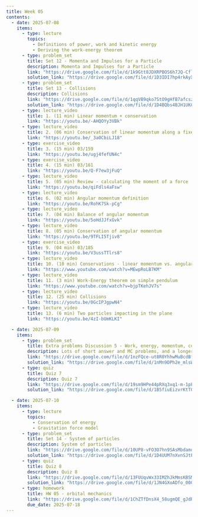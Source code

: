 ```yaml
---
title: Week 05
contents:
  - date: 2025-07-08
    items:
      - type: lecture
        topics:
          - Definitions of power, work and kinetic energy
          - Deriving the work-energy theorem
      - type: problem_set
        title: Set 12 - Momenta and Impulses for a Particle
        description: Momenta and Impulses for a Particle
        link: "https://drive.google.com/file/d/1k9Gtt8JDXRPBOS6h7JQ-CflW7D-ezmMs/view?usp=drivesdk"
        solution_link: "https://drive.google.com/file/d/1D3IDI7hp4rkAyXqQ8OacE-UwXup616qn/view?usp=sharing"
      - type: problem_set
        title: Set 13 - Collisions
        description: Collisions
        link: "https://drive.google.com/file/d/1qqVB9qko7StO9gHfB7afcszugdpTWWUm/view?usp=drivesdk"
        solution_link: "https://drive.google.com/file/d/1D4BQbs4BJH1UKCBvukj_mCSsntnjUEGU/view?usp=sharing"
      - type: lecture_video
        title: 1. (11 min) Linear momentum + conservation
        link: "https://youtu.be/-AHQOYy3VBk"
      - type: lecture_video
        title: 2. (06 min) Conservation of linear momentum along a fixed direction
        link: "https://youtu.be/_3a0CbiLJ18"
      - type: exercise_video
        title: 3. (15 min) 03/159
        link: "https://youtu.be/ugj4fefUN4c"
      - type: exercise_video
        title: 4. (15 min) 03/161
        link: "https://youtu.be/Q-F7ew3jFuQ"
      - type: lecture_video
        title: 5. (05 min) Review - calculating the moment of a force
        link: "https://youtu.be/qiFdls4aFsw"
      - type: lecture_video
        title: 6. (02 min) Angular momentum definition
        link: "https://youtu.be/RohK7Sk-pCg"
      - type: lecture_video
        title: 7. (04 min) Balance of angular momentum
        link: "https://youtu.be/5oHdJJfxGvk"
      - type: lecture_video
        title: 8. (05 min) Conservation of angular momentum
        link: "https://youtu.be/9TFLI5Tjiv8"
      - type: exercise_video
        title: 9. (04 min) 03/185
        link: "https://youtu.be/V3ussTTlrs8"
      - type: lecture_video
        title: 10. (10 min) Conservations - linear momentum vs. angular momentum vs. energy
        link: "https://www.youtube.com/watch?v=MEwpRoLB7KM"
      - type: lecture_video
        title: 11. (3 min) Work-Energy theorem on simple pendulum
        link: "https://www.youtube.com/watch?v=bjpTKehJV7s"
      - type: lecture_video
        title: 12. (25 min) Collisions
        link: "https://youtu.be/0GcIPJgpwN4"
      - type: lecture_video
        title: 13. (6 min) Two particles impacting in the plane
        link: "https://youtu.be/4zI-bUmKLKI"

  - date: 2025-07-09
    items:
      - type: problem_set
        title: Extra problems Discussion 5 - Work, energy, momentum, collisions
        description: Lots of short answer and MC problems, and a longer one 
        link: "https://drive.google.com/file/d/1nzFQce-ut8R0YhhwMuBcdBfPs5tHsegx/view?usp=sharing"
        solution_link: "https://drive.google.com/file/d/1nMn9DPh2e_mlsWepsV4TeXxh5RaOtqol/view?usp=sharing"
      - type: quiz
        title: Quiz 7
        description: Quiz 7
        link: "https://drive.google.com/file/d/19sm9HPe44pRXq3xq1-m-1pFATwBnaJBh/view?usp=sharing"
        solution_link: "https://drive.google.com/file/d/1B5fiuEizvrKtT0IQ5qWpzqKTQkJdFR7L/view?usp=sharing"

  - date: 2025-07-10
    items:
      - type: lecture
        topics:
          - Conservation of energy
          - Gravitation force model
      - type: problem_set
        title: Set 14 - System of particles
        description: System of particles
        link: "https://drive.google.com/file/d/10UP8-vFO3O7hn9SAsMbdamq7XpcNgILw/view?usp=drivesdk"
        solution_link: "https://drive.google.com/file/d/1D4UUM7nXvnSJtFTS7EvNb4c44McrUA6z/view?usp=sharing"
      - type: quiz
        title: Quiz 8
        description: Quiz 8
        link: "https://drive.google.com/file/d/13FUUqvWx33IMZhJkMmsKBSMkaDVGky4U/view?usp=sharing"
        solution_link: "https://drive.google.com/file/d/1JN4GXoADfo_000ErF4yNAQ1gRl5Y-CSQ/view?usp=sharing"
      - type: homework
        title: HW 05 - orbital mechanics
        link: "https://drive.google.com/file/d/1ChZTfDnsX4_58ugmQE_gJdRsG-Rmqqeb/view?usp=share_link"
        due_date: 2025-07-18
---
```

